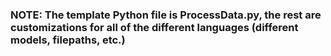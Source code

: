 ### NOTE: The template Python file is ProcessData.py, the rest are customizations for all of the different languages (different models, filepaths, etc.)
